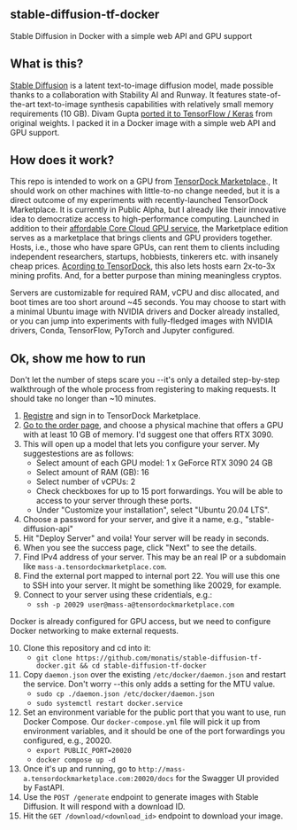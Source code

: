 ## stable-diffusion-tf-docker
Stable Diffusion in Docker with a simple web API and GPU support

## What is this?
[Stable Diffusion](https://github.com/CompVis/stable-diffusion) is a latent text-to-image diffusion model, made possible thanks to a collaboration with Stability AI and Runway.
It features state-of-the-art text-to-image synthesis capabilities with relatively small memory requirements (10 GB).
Divam Gupta [ported it to TensorFlow / Keras](https://github.com/divamgupta/stable-diffusion-tensorflow) from original weights.
I packed it in a Docker image with a simple web API and GPU support.

## How does it work?
This repo is intended to work on a GPU from [TensorDock Marketplace](https://marketplace.tensordock.com/).,
It should work on other machines with little-to-no change needed,
but it is a direct outcome of my experiments with recently-launched TensorDock Marketplace.
It is currently in Public Alpha, but I already like their innovative idea to democratize access to high-performance computing.
Launched in addition to their [affordable Core Cloud GPU service](https://www.tensordock.com/),
the Marketplace edition serves as a marketplace that brings clients and GPU providers together.
Hosts, i.e., those who have spare GPUs, can rent them to clients including independent researchers, startups, hobbiests, tinkerers etc.
with insanely cheap prices.
[Acording to TensorDock](https://www.tensordock.com/host),
this also lets hosts earn 2x-to-3x mining profits.
And, for a better purpose than mining meaningless cryptos.

Servers are customizable for required RAM, vCPU and disc allocated, and boot times are too short around ~45 seconds.
You may choose to start with a minimal Ubuntu image with NVIDIA drivers and Docker already installed,
or you can jump into experiments with fully-fledged images with NVIDIA drivers, Conda, TensorFlow, PyTorch and Jupyter configured.

## Ok, show me how to run
Don't let the number of steps scare you --it's only a detailed step-by-step walkthrough of the whole process from registering to making requests.
It should take no longer than ~10 minutes.

1. [Registre](https://marketplace.tensordock.com/register) and sign in to TensorDock Marketplace.
2. [Go to the order page](https://marketplace.tensordock.com/order_list), and choose a physical machine that offers a GPU with at least 10 GB of memory. I'd suggest one that offers RTX 3090.
3. This will open up a model that lets you configure your server. My suggestestions are as follows:
    - Select amount of each GPU model: 1 x GeForce RTX 3090 24 GB
    - Select amount of RAM (GB): 16
    - Select number of vCPUs: 2
    - Check checkboxes for up to 15 port forwardings. You will be able to access to your server through these ports.
    - Under "Customize your installation", select "Ubuntu 20.04 LTS".
4. Choose a password for your server, and give it a name, e.g., "stable-diffusion-api"
5. Hit "Deploy Server" and voila! Your server will be ready in seconds.
6. When you see the success page, click "Next" to see the details.
7. Find IPv4 address of your server. This may be an real IP or a subdomain like `mass-a.tensordockmarketplace.com`.
8. Find the external port mapped to internal port 22. You will use this one to SSH into your server. It might be something like 20029, for example.
9. Connect to your server using these cridentials, e.g.:
    - `ssh -p 20029 user@mass-a@tensordockmarketplace.com`


Docker is already configured for GPU access, but we need to configure Docker networking to make external requests.

10. Clone this repository and cd into it:
    - `git clone https://github.com/monatis/stable-diffusion-tf-docker.git && cd stable-diffusion-tf-docker`
11. Copy `daemon.json` over the existing `/etc/docker/daemon.json` and restart the service. Don't worry --this only adds a setting for the MTU value.
    - `sudo cp ./daemon.json /etc/docker/daemon.json`
    - `sudo systemctl restart docker.service`
12. Set an environment variable for the public port that you want to use, run Docker Compose. Our `docker-compose.yml` file will pick it up from environment variables, and it should be one of the port forwardings you configured, e.g., 20020.
    - `export PUBLIC_PORT=20020`
    - `docker compose up -d`
13. Once it's up and running, go to `http://mass-a.tensordockmarketplace.com:20020/docs` for the Swagger UI provided by FastAPI.
14. Use the `POST /generate` endpoint to generate images with Stable Diffusion. It will respond with a download ID.
15. Hit the `GET /download/<download_id>` endpoint to download your image.